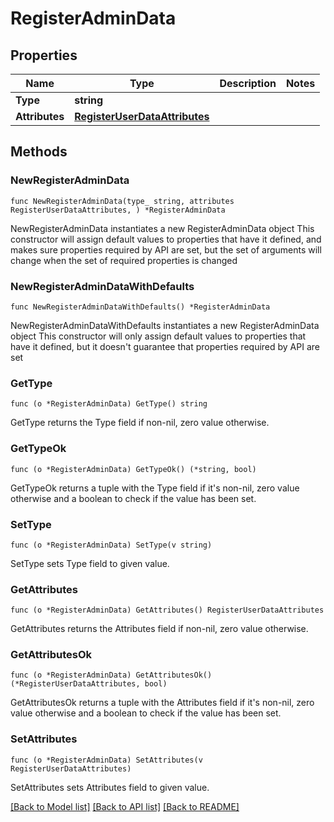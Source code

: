 # RegisterAdminData

## Properties

Name | Type | Description | Notes
------------ | ------------- | ------------- | -------------
**Type** | **string** |  | 
**Attributes** | [**RegisterUserDataAttributes**](RegisterUserDataAttributes.md) |  | 

## Methods

### NewRegisterAdminData

`func NewRegisterAdminData(type_ string, attributes RegisterUserDataAttributes, ) *RegisterAdminData`

NewRegisterAdminData instantiates a new RegisterAdminData object
This constructor will assign default values to properties that have it defined,
and makes sure properties required by API are set, but the set of arguments
will change when the set of required properties is changed

### NewRegisterAdminDataWithDefaults

`func NewRegisterAdminDataWithDefaults() *RegisterAdminData`

NewRegisterAdminDataWithDefaults instantiates a new RegisterAdminData object
This constructor will only assign default values to properties that have it defined,
but it doesn't guarantee that properties required by API are set

### GetType

`func (o *RegisterAdminData) GetType() string`

GetType returns the Type field if non-nil, zero value otherwise.

### GetTypeOk

`func (o *RegisterAdminData) GetTypeOk() (*string, bool)`

GetTypeOk returns a tuple with the Type field if it's non-nil, zero value otherwise
and a boolean to check if the value has been set.

### SetType

`func (o *RegisterAdminData) SetType(v string)`

SetType sets Type field to given value.


### GetAttributes

`func (o *RegisterAdminData) GetAttributes() RegisterUserDataAttributes`

GetAttributes returns the Attributes field if non-nil, zero value otherwise.

### GetAttributesOk

`func (o *RegisterAdminData) GetAttributesOk() (*RegisterUserDataAttributes, bool)`

GetAttributesOk returns a tuple with the Attributes field if it's non-nil, zero value otherwise
and a boolean to check if the value has been set.

### SetAttributes

`func (o *RegisterAdminData) SetAttributes(v RegisterUserDataAttributes)`

SetAttributes sets Attributes field to given value.



[[Back to Model list]](../README.md#documentation-for-models) [[Back to API list]](../README.md#documentation-for-api-endpoints) [[Back to README]](../README.md)


